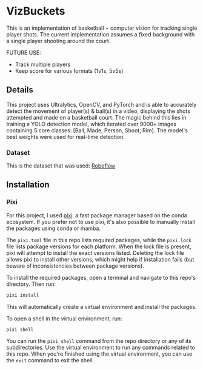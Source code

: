 # VizBuckets

This is an implementation of basketball + computer vision for tracking single player shots.
The current implementation assumes a fixed background with a single player shooting around
the court.

FUTURE USE: 
- Track multiple players
- Keep score for various formats (1v1s, 5v5s)


## Details

This project uses Ultralytics, OpenCV, and PyTorch and is able to accurately 
detect the movement of player(s) & ball(s) in a video, displaying the shots attempted
and made on a basketball court. The magic behind this lies in training a YOLO detection model,
which iterated over 9000+ images containing 5 core classes: [Ball, Made, Person, Shoot, Rim]. 
The model's best weights were used for real-time detection. 


[Roboflow]: https://universe.roboflow.com/basketball-kipnz/basketball-bs0zc-g9xgj/dataset/1

### Dataset

This is the dataset that was used: [Roboflow][]


## Installation

### Pixi

For this project, I used [pixi][]: a fast package manager based on the
conda ecosystem. If you prefer not to use pixi,
it's also possible to manually install the packages using conda or mamba.

[pixi]: https://pixi.sh/

The `pixi.toml` file in this repo lists required packages, while the
`pixi.lock` file lists package versions for each platform. When the lock file
is present, pixi will attempt to install the exact versions listed. Deleting
the lock file allows pixi to install other versions, which might help if
installation fails (but beware of inconsistencies between package versions).

To install the required packages, open a terminal and navigate to this repo's
directory. Then run:

```sh
pixi install
```

This will automatically create a virtual environment and install the packages.

To open a shell in the virtual environment, run:

```sh
pixi shell
```

You can run the `pixi shell` command from the repo directory or any of its
subdirectories. Use the virtual environment to run any commands related to this
repo. When you're finished using the virtual environment, you can use the
`exit` command to exit the shell.












